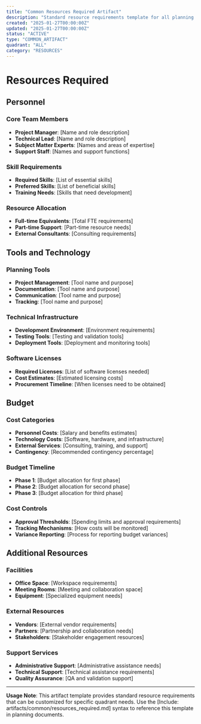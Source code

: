 ```yaml
---
title: "Common Resources Required Artifact"
description: "Standard resource requirements template for all planning quadrants"
created: "2025-01-27T00:00:00Z"
updated: "2025-01-27T00:00:00Z"
status: "ACTIVE"
type: "COMMON_ARTIFACT"
quadrant: "ALL"
category: "RESOURCES"
---
```


# Resources Required

## Personnel

### Core Team Members

- **Project Manager**: [Name and role description]
- **Technical Lead**: [Name and role description]
- **Subject Matter Experts**: [Names and areas of expertise]
- **Support Staff**: [Names and support functions]

### Skill Requirements

- **Required Skills**: [List of essential skills]
- **Preferred Skills**: [List of beneficial skills]
- **Training Needs**: [Skills that need development]

### Resource Allocation

- **Full-time Equivalents**: [Total FTE requirements]
- **Part-time Support**: [Part-time resource needs]
- **External Consultants**: [Consulting requirements]

## Tools and Technology

### Planning Tools

- **Project Management**: [Tool name and purpose]
- **Documentation**: [Tool name and purpose]
- **Communication**: [Tool name and purpose]
- **Tracking**: [Tool name and purpose]

### Technical Infrastructure

- **Development Environment**: [Environment requirements]
- **Testing Tools**: [Testing and validation tools]
- **Deployment Tools**: [Deployment and monitoring tools]

### Software Licenses

- **Required Licenses**: [List of software licenses needed]
- **Cost Estimates**: [Estimated licensing costs]
- **Procurement Timeline**: [When licenses need to be obtained]

## Budget

### Cost Categories

- **Personnel Costs**: [Salary and benefits estimates]
- **Technology Costs**: [Software, hardware, and infrastructure]
- **External Services**: [Consulting, training, and support]
- **Contingency**: [Recommended contingency percentage]

### Budget Timeline

- **Phase 1**: [Budget allocation for first phase]
- **Phase 2**: [Budget allocation for second phase]
- **Phase 3**: [Budget allocation for third phase]

### Cost Controls

- **Approval Thresholds**: [Spending limits and approval requirements]
- **Tracking Mechanisms**: [How costs will be monitored]
- **Variance Reporting**: [Process for reporting budget variances]

## Additional Resources

### Facilities

- **Office Space**: [Workspace requirements]
- **Meeting Rooms**: [Meeting and collaboration space]
- **Equipment**: [Specialized equipment needs]

### External Resources

- **Vendors**: [External vendor requirements]
- **Partners**: [Partnership and collaboration needs]
- **Stakeholders**: [Stakeholder engagement resources]

### Support Services

- **Administrative Support**: [Administrative assistance needs]
- **Technical Support**: [Technical assistance requirements]
- **Quality Assurance**: [QA and validation support]

---

**Usage Note**: This artifact template provides standard resource requirements that can be customized for specific quadrant needs. Use the [Include: artifacts/common/resources_required.md] syntax to reference this template in planning documents.

